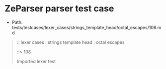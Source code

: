 # ZeParser parser test case

- Path: tests/testcases/lexer_cases/strings_template_head/octal_escapes/108.md

> :: lexer cases : strings template head : octal escapes
>
> ::> 108
>
> Imported lexer test
>
> <template head> ZeroToThreeOctalDigit OctalDigit OctalDigit (other character/high digit)

## Input

`````js
`\0008${"<--"}`
`````

## Output

_Note: the whole output block is auto-generated. Manual changes will be overwritten!_

Below follow outputs in four parsing modes: sloppy mode, strict mode script goal, module goal, web compat mode (always sloppy).

Note that the output parts are auto-generated by the test runner to reflect actual result.

### Sloppy mode

Parsed with script goal and as if the code did not start with strict mode header.

`````
throws: Parser error!
  Template contained an illegal escape, illegal in a statement

`\0008${"<--"}`
^------- error
`````

### Strict mode

Parsed with script goal but as if it was starting with `"use strict"` at the top.

_Output same as sloppy mode._

### Module goal

Parsed with the module goal.

_Output same as sloppy mode._

### Web compat mode

Parsed in sloppy script mode but with the web compat flag enabled.

_Output same as sloppy mode._
